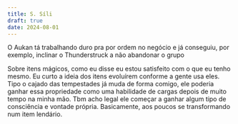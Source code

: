 ```yaml
---
title: S. Síli
draft: true
date: 2024-08-01
---
```

O Aukan tá trabalhando duro pra por ordem no negócio e já conseguiu, por exemplo, inclinar o Thunderstruck a não abandonar o grupo

Sobre itens mágicos, como eu disse eu estou satisfeito com o que eu tenho mesmo. Eu curto a ideia dos itens evoluírem conforme a gente usa eles. Tipo o cajado das tempestades já muda de forma comigo, ele poderia ganhar essa propriedade como uma habilidade de cargas depois de muito tempo na minha mão. Tbm acho legal ele começar a ganhar algum tipo de consciência e vontade própria. Basicamente, aos poucos se transformando num item lendário.